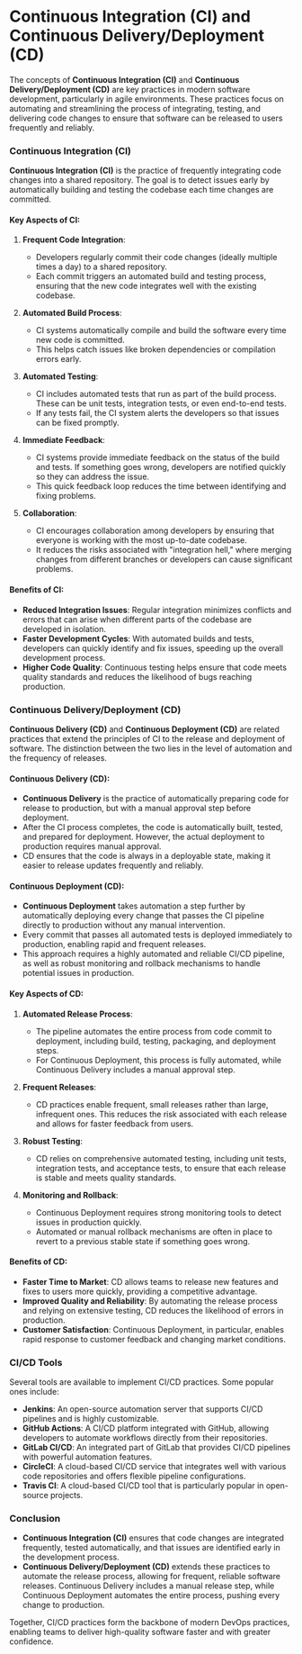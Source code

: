 Continuous Integration (CI) and Continuous Delivery/Deployment (CD)
===

The concepts of **Continuous Integration (CI)** and **Continuous Delivery/Deployment (CD)** are key practices in modern software development, particularly in agile environments. These practices focus on automating and streamlining the process of integrating, testing, and delivering code changes to ensure that software can be released to users frequently and reliably.

### Continuous Integration (CI)

**Continuous Integration (CI)** is the practice of frequently integrating code changes into a shared repository. The goal is to detect issues early by automatically building and testing the codebase each time changes are committed. 

#### Key Aspects of CI:

1. **Frequent Code Integration**:
   - Developers regularly commit their code changes (ideally multiple times a day) to a shared repository.
   - Each commit triggers an automated build and testing process, ensuring that the new code integrates well with the existing codebase.

2. **Automated Build Process**:
   - CI systems automatically compile and build the software every time new code is committed.
   - This helps catch issues like broken dependencies or compilation errors early.

3. **Automated Testing**:
   - CI includes automated tests that run as part of the build process. These can be unit tests, integration tests, or even end-to-end tests.
   - If any tests fail, the CI system alerts the developers so that issues can be fixed promptly.

4. **Immediate Feedback**:
   - CI systems provide immediate feedback on the status of the build and tests. If something goes wrong, developers are notified quickly so they can address the issue.
   - This quick feedback loop reduces the time between identifying and fixing problems.

5. **Collaboration**:
   - CI encourages collaboration among developers by ensuring that everyone is working with the most up-to-date codebase.
   - It reduces the risks associated with "integration hell," where merging changes from different branches or developers can cause significant problems.

#### Benefits of CI:

- **Reduced Integration Issues**: Regular integration minimizes conflicts and errors that can arise when different parts of the codebase are developed in isolation.
- **Faster Development Cycles**: With automated builds and tests, developers can quickly identify and fix issues, speeding up the overall development process.
- **Higher Code Quality**: Continuous testing helps ensure that code meets quality standards and reduces the likelihood of bugs reaching production.

### Continuous Delivery/Deployment (CD)

**Continuous Delivery (CD)** and **Continuous Deployment (CD)** are related practices that extend the principles of CI to the release and deployment of software. The distinction between the two lies in the level of automation and the frequency of releases.

#### Continuous Delivery (CD):

- **Continuous Delivery** is the practice of automatically preparing code for release to production, but with a manual approval step before deployment.
- After the CI process completes, the code is automatically built, tested, and prepared for deployment. However, the actual deployment to production requires manual approval.
- CD ensures that the code is always in a deployable state, making it easier to release updates frequently and reliably.

#### Continuous Deployment (CD):

- **Continuous Deployment** takes automation a step further by automatically deploying every change that passes the CI pipeline directly to production without any manual intervention.
- Every commit that passes all automated tests is deployed immediately to production, enabling rapid and frequent releases.
- This approach requires a highly automated and reliable CI/CD pipeline, as well as robust monitoring and rollback mechanisms to handle potential issues in production.

#### Key Aspects of CD:

1. **Automated Release Process**:
   - The pipeline automates the entire process from code commit to deployment, including build, testing, packaging, and deployment steps.
   - For Continuous Deployment, this process is fully automated, while Continuous Delivery includes a manual approval step.

2. **Frequent Releases**:
   - CD practices enable frequent, small releases rather than large, infrequent ones. This reduces the risk associated with each release and allows for faster feedback from users.

3. **Robust Testing**:
   - CD relies on comprehensive automated testing, including unit tests, integration tests, and acceptance tests, to ensure that each release is stable and meets quality standards.

4. **Monitoring and Rollback**:
   - Continuous Deployment requires strong monitoring tools to detect issues in production quickly.
   - Automated or manual rollback mechanisms are often in place to revert to a previous stable state if something goes wrong.

#### Benefits of CD:

- **Faster Time to Market**: CD allows teams to release new features and fixes to users more quickly, providing a competitive advantage.
- **Improved Quality and Reliability**: By automating the release process and relying on extensive testing, CD reduces the likelihood of errors in production.
- **Customer Satisfaction**: Continuous Deployment, in particular, enables rapid response to customer feedback and changing market conditions.

### CI/CD Tools

Several tools are available to implement CI/CD practices. Some popular ones include:

- **Jenkins**: An open-source automation server that supports CI/CD pipelines and is highly customizable.
- **GitHub Actions**: A CI/CD platform integrated with GitHub, allowing developers to automate workflows directly from their repositories.
- **GitLab CI/CD**: An integrated part of GitLab that provides CI/CD pipelines with powerful automation features.
- **CircleCI**: A cloud-based CI/CD service that integrates well with various code repositories and offers flexible pipeline configurations.
- **Travis CI**: A cloud-based CI/CD tool that is particularly popular in open-source projects.

### Conclusion

- **Continuous Integration (CI)** ensures that code changes are integrated frequently, tested automatically, and that issues are identified early in the development process.
- **Continuous Delivery/Deployment (CD)** extends these practices to automate the release process, allowing for frequent, reliable software releases. Continuous Delivery includes a manual release step, while Continuous Deployment automates the entire process, pushing every change to production.

Together, CI/CD practices form the backbone of modern DevOps practices, enabling teams to deliver high-quality software faster and with greater confidence.
